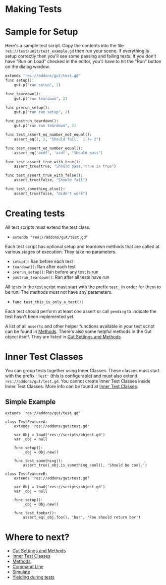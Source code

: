 
# <a name="creating_tests"> Making Tests

# Sample for Setup
Here's a sample test script.  Copy the contents into the file `res://test/unit/test_example.gd` then run your scene.  If everything is setup correctly then you'll see some passing and failing tests.  If you don't have "Run on Load" checked in the editor, you'll have to hit the "Run" button on the dialog window.

``` python
extends "res://addons/gut/test.gd"
func setup():
	gut.p("ran setup", 2)

func teardown():
	gut.p("ran teardown", 2)

func prerun_setup():
	gut.p("ran run setup", 2)

func postrun_teardown():
	gut.p("ran run teardown", 2)

func test_assert_eq_number_not_equal():
	assert_eq(1, 2, "Should fail.  1 != 2")

func test_assert_eq_number_equal():
	assert_eq('asdf', 'asdf', "Should pass")

func test_assert_true_with_true():
	assert_true(true, "Should pass, true is true")

func test_assert_true_with_false():
	assert_true(false, "Should fail")

func test_something_else():
	assert_true(false, "didn't work")
```

# Creating tests
All test scripts must extend the test class.
* `extends "res://addons/gut/test.gd"`

Each test script has optional setup and teardown methods that are called at various stages of execution.  They take no parameters.
 * `setup()`:  Ran before each test
 * `teardown()`:  Ran after each test
 * `prerun_setup()`:  Ran before any test is run
 * `postrun_teardown()`:  Ran after all tests have run

All tests in the test script must start with the prefix `test_` in order for them to be run.  The methods must not have any parameters.
* `func test_this_is_only_a_test():`

Each test should perform at least one assert or call `pending` to indicate the test hasn't been implemented yet.

A list of all `asserts` and other helper functions available in your test script can be found in [Methods](https://github.com/bitwes/Gut/wiki/Methods).  There's also some helpful methods in the Gut object itself.  They are listed in [Gut Settings and Methods](https://github.com/bitwes/Gut/wiki/Gut-Settings-And-Methods)

# Inner Test Classes
You can group tests together using Inner Classes. These classes must start with the prefix `'Test'` (this is configurable) and must also extend `res://addons/gut/test.gd`.  You cannot create Inner Test Classes inside Inner Test Classes.  More info can be found at [Inner Test Classes](https://github.com/bitwes/Gut/wiki/Inner-Test-Classes.md).

## Simple Example
```
extends 'res://addons/gut/test.gd'

class TestFeatureA:
	extends 'res://addons/gut/test.gd'

	var Obj = load('res://scripts/object.gd')
	var _obj = null

	func setup():
		_obj = Obj.new()

	func test_something():
		assert_true(_obj.is_something_cool(), 'Should be cool.')

class TestFeatureB:
	extends 'res://addons/gut/test.gd'

	var Obj = load('res://scripts/object.gd')
	var _obj = null

	func setup():
		_obj = Obj.new()

	func test_foobar():
		assert_eq(_obj.foo(), 'bar', 'Foo should return bar')
```
# Where to next?
* [Gut Settings and Methods](https://github.com/bitwes/Gut/wiki/Gut-Settings-And-Methods)
* [Inner Test Classes](https://github.com/bitwes/Gut/wiki/Inner-Test-Classes)
* [Methods](https://github.com/bitwes/Gut/wiki/Methods)
* [Command Line](https://github.com/bitwes/Gut/wiki/Command-Line)
* [Simulate](https://github.com/bitwes/Gut/wiki/Simulate)
* [Yielding during tests](https://github.com/bitwes/Gut/wiki/Yielding)
